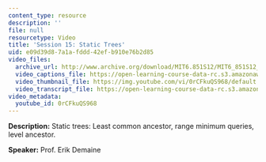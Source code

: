 ```yaml
---
content_type: resource
description: ''
file: null
resourcetype: Video
title: 'Session 15: Static Trees'
uid: e09d39d8-7a1a-fddd-42ef-b910e76b2d85
video_files:
  archive_url: http://www.archive.org/download/MIT6.851S12/MIT6_851S12_lec15_300k.mp4
  video_captions_file: https://open-learning-course-data-rc.s3.amazonaws.com/6-851-advanced-data-structures-spring-2012/05849b64743b5ff99a5532c387db2ee0_0rCFkuQS968.vtt
  video_thumbnail_file: https://img.youtube.com/vi/0rCFkuQS968/default.jpg
  video_transcript_file: https://open-learning-course-data-rc.s3.amazonaws.com/6-851-advanced-data-structures-spring-2012/72fb807ac52479cfe36638d046ca12d3_0rCFkuQS968.pdf
video_metadata:
  youtube_id: 0rCFkuQS968
---
```


**Description:** Static trees: Least common ancestor, range minimum queries, level ancestor.

**Speaker:** Prof. Erik Demaine